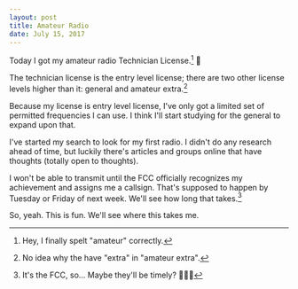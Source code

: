 ```yaml
---
layout: post
title: Amateur Radio
date: July 15, 2017
---
```


Today I got my amateur radio Technician License.[^1] 🎉

The technician license is the entry level license; there are two other license levels higher than it: general and amateur extra.[^2]

Because my license is entry level license, I've only got a limited set of permitted frequencies I can use. I think I'll start studying for the general to expand upon that.

I've started my search to look for my first radio. I didn't do any research ahead of time, but luckily there's articles and groups online that have thoughts (totally open to thoughts).

I won't be able to transmit until the FCC officially recognizes my achievement and assigns me a callsign. That's supposed to happen by Tuesday or Friday of next week. We'll see how long that takes.[^3]

So, yeah. This is fun. We'll see where this takes me.

[^1]: Hey, I finally spelt "amateur" correctly.
[^2]: No idea why the have "extra" in "amateur extra".
[^3]: It's the FCC, so... Maybe they'll be timely? 🤷🏼‍♂️
